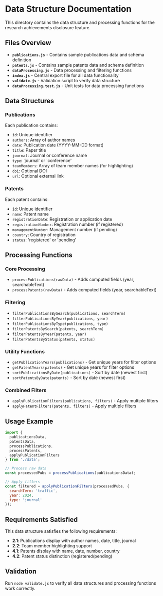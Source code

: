 # Data Structure Documentation

This directory contains the data structure and processing functions for the research achievements disclosure feature.

## Files Overview

- **`publications.js`** - Contains sample publications data and schema definition
- **`patents.js`** - Contains sample patents data and schema definition  
- **`dataProcessing.js`** - Data processing and filtering functions
- **`index.js`** - Central export file for all data functionality
- **`validate.js`** - Validation script to verify data structure
- **`dataProcessing.test.js`** - Unit tests for data processing functions

## Data Structures

### Publications
Each publication contains:
- `id`: Unique identifier
- `authors`: Array of author names
- `date`: Publication date (YYYY-MM-DD format)
- `title`: Paper title
- `journal`: Journal or conference name
- `type`: 'journal' or 'conference'
- `teamMembers`: Array of team member names (for highlighting)
- `doi`: Optional DOI
- `url`: Optional external link

### Patents
Each patent contains:
- `id`: Unique identifier
- `name`: Patent name
- `registrationDate`: Registration or application date
- `registrationNumber`: Registration number (if registered)
- `managementNumber`: Management number (if pending)
- `country`: Country of registration
- `status`: 'registered' or 'pending'

## Processing Functions

### Core Processing
- `processPublications(rawData)` - Adds computed fields (year, searchableText)
- `processPatents(rawData)` - Adds computed fields (year, searchableText)

### Filtering
- `filterPublicationsBySearch(publications, searchTerm)`
- `filterPublicationsByYear(publications, year)`
- `filterPublicationsByType(publications, type)`
- `filterPatentsBySearch(patents, searchTerm)`
- `filterPatentsByYear(patents, year)`
- `filterPatentsByStatus(patents, status)`

### Utility Functions
- `getPublicationYears(publications)` - Get unique years for filter options
- `getPatentYears(patents)` - Get unique years for filter options
- `sortPublicationsByDate(publications)` - Sort by date (newest first)
- `sortPatentsByDate(patents)` - Sort by date (newest first)

### Combined Filters
- `applyPublicationFilters(publications, filters)` - Apply multiple filters
- `applyPatentFilters(patents, filters)` - Apply multiple filters

## Usage Example

```javascript
import { 
  publicationsData, 
  patentsData,
  processPublications,
  processPatents,
  applyPublicationFilters 
} from './data';

// Process raw data
const processedPubs = processPublications(publicationsData);

// Apply filters
const filtered = applyPublicationFilters(processedPubs, {
  searchTerm: 'traffic',
  year: 2024,
  type: 'journal'
});
```

## Requirements Satisfied

This data structure satisfies the following requirements:
- **2.1**: Publications display with author names, date, title, journal
- **2.2**: Team member highlighting support
- **4.1**: Patents display with name, date, number, country
- **4.2**: Patent status distinction (registered/pending)

## Validation

Run `node validate.js` to verify all data structures and processing functions work correctly.